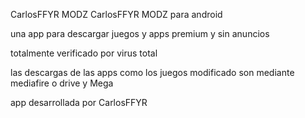 CarlosFFYR MODZ 
CarlosFFYR MODZ para android

una app para descargar juegos y apps premium y sin anuncios 

totalmente verificado por virus total 

las descargas de las apps como los juegos modificado son mediante mediafire o drive y Mega 

app desarrollada por CarlosFFYR

